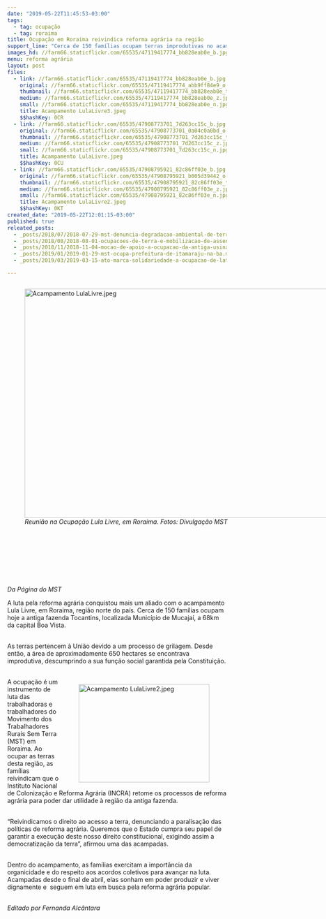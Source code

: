 ```yaml
---
date: "2019-05-22T11:45:53-03:00"
tags:
  - tag: ocupação
  - tag: roraima
title: Ocupação em Roraima reivindica reforma agrária na região
support_line: "Cerca de 150 famílias ocupam terras improdutivas no acampamento Lula Livre, em Mucajaí (RR)"
images_hd: //farm66.staticflickr.com/65535/47119417774_bb828eab0e_b.jpg
menu: reforma agrária
layout: post
files:
  - link: //farm66.staticflickr.com/65535/47119417774_bb828eab0e_b.jpg
    original: //farm66.staticflickr.com/65535/47119417774_abb9ff84e9_o.jpg
    thumbnail: //farm66.staticflickr.com/65535/47119417774_bb828eab0e_t.jpg
    medium: //farm66.staticflickr.com/65535/47119417774_bb828eab0e_z.jpg
    small: //farm66.staticflickr.com/65535/47119417774_bb828eab0e_n.jpg
    title: Acampamento LulaLivre3.jpeg
    $$hashKey: 0CR
  - link: //farm66.staticflickr.com/65535/47908773701_7d263cc15c_b.jpg
    original: //farm66.staticflickr.com/65535/47908773701_0a04c0a0bd_o.jpg
    thumbnail: //farm66.staticflickr.com/65535/47908773701_7d263cc15c_t.jpg
    medium: //farm66.staticflickr.com/65535/47908773701_7d263cc15c_z.jpg
    small: //farm66.staticflickr.com/65535/47908773701_7d263cc15c_n.jpg
    title: Acampamento LulaLivre.jpeg
    $$hashKey: 0CU
  - link: //farm66.staticflickr.com/65535/47908795921_82c86ff03e_b.jpg
    original: //farm66.staticflickr.com/65535/47908795921_b005d39442_o.jpg
    thumbnail: //farm66.staticflickr.com/65535/47908795921_82c86ff03e_t.jpg
    medium: //farm66.staticflickr.com/65535/47908795921_82c86ff03e_z.jpg
    small: //farm66.staticflickr.com/65535/47908795921_82c86ff03e_n.jpg
    title: Acampamento LulaLivre2.jpeg
    $$hashKey: 0KT
created_date: "2019-05-22T12:01:15-03:00"
published: true
releated_posts:
  - _posts/2018/07/2018-07-29-mst-denuncia-degradacao-ambiental-de-terras-publicas-com-ocupacao-na-regiao-de-mogi-guacu-sp.md
  - _posts/2018/08/2018-08-01-ocupacoes-de-terra-e-mobilizacao-de-assentados-marcam-a-jornada-nacional-de-lutas-em-sp.md
  - _posts/2018/11/2018-11-04-mocao-de-apoio-a-ocupacao-da-antiga-usina-ariadnopolis-quilombo-campo-grande.md
  - _posts/2019/01/2019-01-29-mst-ocupa-prefeitura-de-itamaraju-na-ba.md
  - _posts/2019/03/2019-03-15-ato-marca-solidariedade-a-ocupacao-de-latifundio-de-joao-de-deus.md

---
```

<figure class="image" style="float:left"><img alt="Acampamento LulaLivre.jpeg" height="525" src="//farm66.staticflickr.com/65535/47908773701_7d263cc15c_b.jpg" width="700" />
<figcaption><em>Reuni&atilde;o na Ocupa&ccedil;&atilde;o Lula Livre, em Roraima. Fotos: Divulga&ccedil;&atilde;o MST</em></figcaption>
</figure>

<p><br />
&nbsp;</p>

<p>&nbsp;</p>

<p>&nbsp;</p>

<p>&nbsp;</p>

<p><em>Da P&aacute;gina do MST</em></p>

<p>A luta pela reforma agr&aacute;ria conquistou mais um aliado com o acampamento Lula Livre, em Roraima, regi&atilde;o norte do pa&iacute;s. Cerca de 150 fam&iacute;lias ocupam hoje a antiga fazenda Tocantins, localizada Munic&iacute;pio de Mucaja&iacute;, a 68km da capital Boa Vista.<br />
&nbsp;</p>

<p>As terras pertencem &agrave; Uni&atilde;o devido a um processo de grilagem. Desde ent&atilde;o, a &aacute;rea de aproximadamente 650 hectares se encontrava improdutiva, descumprindo a sua fun&ccedil;&atilde;o social garantida pela Constitui&ccedil;&atilde;o.<br />
&nbsp;</p>

<figure class="image" style="float:right"><img alt="Acampamento LulaLivre2.jpeg" height="225" src="//farm66.staticflickr.com/65535/47908795921_82c86ff03e_b.jpg" width="300" />
<figcaption></figcaption>
</figure>

<p>A ocupa&ccedil;&atilde;o &eacute; um instrumento de luta das trabalhadoras e trabalhadores do Movimento dos Trabalhadores Rurais Sem Terra (MST) em Roraima. Ao ocupar as terras desta regi&atilde;o, as fam&iacute;lias reivindicam que o Instituto Nacional de Coloniza&ccedil;&atilde;o e Reforma Agr&aacute;ria (INCRA) retome os processos de reforma agr&aacute;ria para poder dar utilidade &agrave; regi&atilde;o da antiga fazenda.<br />
&nbsp;</p>

<p>&ldquo;Reivindicamos o direito ao acesso a terra, denunciando a paralisa&ccedil;&atilde;o das pol&iacute;ticas de reforma agr&aacute;ria. Queremos que o Estado cumpra seu papel de garantir a execu&ccedil;&atilde;o deste nosso direito constitucional, exigindo assim a democratiza&ccedil;&atilde;o da terra&rdquo;, afirmou uma das acampadas.</p>

<p><br />
Dentro do acampamento, as fam&iacute;lias exercitam a import&acirc;ncia da organicidade e do respeito aos acordos coletivos para avan&ccedil;ar na luta. Acampadas desde o final de abril, elas sonham em poder produzir e viver dignamente e&nbsp; seguem em luta em busca pela reforma agr&aacute;ria popular.<br />
&nbsp;</p>

<p><em>Editado por Fernanda Alc&acirc;ntara</em></p>
